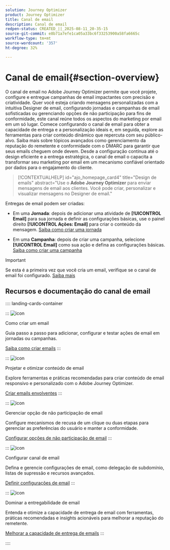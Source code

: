 ```yaml
---
solution: Journey Optimizer
product: Journey Optimizer
title: Canal de email
description: Canal de email
redpen-status: CREATED_||_2025-08-11_20-35-15
source-git-commit: e8b71a7efe1ca05a33bc6f33253900a58fa6665c
workflow-type: tm+mt
source-wordcount: '357'
ht-degree: 32%

---
```



# Canal de email{#section-overview}

O canal de email no Adobe Journey Optimizer permite que você projete, configure e entregue campanhas de email impactantes com precisão e criatividade. Quer você esteja criando mensagens personalizadas com a intuitiva Designer de email, configurando jornadas e campanhas de email sofisticadas ou gerenciando opções de não participação para fins de conformidade, este canal reúne todos os aspectos do marketing por email em um só lugar. Comece configurando o canal de email para obter a capacidade de entrega e a personalização ideais e, em seguida, explore as ferramentas para criar conteúdo dinâmico que repercuta com seu público-alvo. Saiba mais sobre tópicos avançados como gerenciamento da reputação do remetente e conformidade com o DMARC para garantir que seus emails cheguem onde devem. Desde a configuração contínua até o design eficiente e a entrega estratégica, o canal de email o capacita a transformar seu marketing por email em um mecanismo confiável orientado por dados para o engajamento do cliente.


>[!CONTEXTUALHELP]
>id="ajo_homepage_card4"
>title="Design de emails"
>abstract="Use o **Adobe Journey Optimizer** para enviar mensagens de email aos clientes. Você pode criar, personalizar e visualizar mensagens no Designer de email."

Entregas de email podem ser criadas:

* Em uma **Jornada**: depois de adicionar uma atividade de **[!UICONTROL Email]** para sua jornada e definir as configurações básicas, use o painel direito **[!UICONTROL Ações: Email]** para criar o conteúdo da mensagem. [Saiba como criar uma jornada](../using/building-journeys/journey-gs.md)

* Em uma **Campanha**: depois de criar uma campanha, selecione **[!UICONTROL Email]** como sua ação e defina as configurações básicas. [Saiba como criar uma campanha](../using/campaigns/create-campaign.md#configure)


>[!IMPORTANT]
>
>Se esta é a primeira vez que você cria um email, verifique se o canal de email foi configurado. [Saiba mais](../using/email/email-settings.md)

## Recursos e documentação do canal de email

:::: landing-cards-container

:::
![icon](https://cdn.experienceleague.adobe.com/icons/list-check.svg?lang=pt-BR)

Como criar um email

Guia passo a passo para adicionar, configurar e testar ações de email em jornadas ou campanhas.

[Saiba como criar emails](../using/email/create-email.md)
:::

:::
![icon](https://cdn.experienceleague.adobe.com/icons/puzzle-piece.svg?lang=pt-BR)

Projetar e otimizar conteúdo de email

Explore ferramentas e práticas recomendadas para criar conteúdo de email responsivo e personalizado com o Adobe Journey Optimizer.

[Criar emails envolventes](design-email-landing-page.md)
:::

:::
![icon](https://cdn.experienceleague.adobe.com/icons/shield-halved.svg?lang=pt-BR)

Gerenciar opção de não participação de email

Configure mecanismos de recusa de um clique ou duas etapas para gerenciar as preferências do usuário e manter a conformidade.

[Configurar opções de não participação de email](../using/email/email-opt-out.md)
:::

:::
![icon](https://cdn.experienceleague.adobe.com/icons/gear.svg?lang=pt-BR)

Configurar canal de email

Defina e gerencie configurações de email, como delegação de subdomínio, listas de supressão e recursos avançados.

[Definir configurações de email](configure-email-landing-page.md)
:::

:::
![icon](https://cdn.experienceleague.adobe.com/icons/chart-line.svg?lang=pt-BR)

Dominar a entregabilidade de email

Entenda e otimize a capacidade de entrega de email com ferramentas, práticas recomendadas e insights acionáveis para melhorar a reputação do remetente.

[Melhorar a capacidade de entrega de emails](deliverability-landing-page.md)
:::

::::
